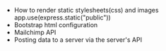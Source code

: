 - How to render static stylesheets(css) and images
  app.use(express.static("public"))
- Bootstrap html configuration
- Mailchimp API
- Posting data to a server via the server's API
